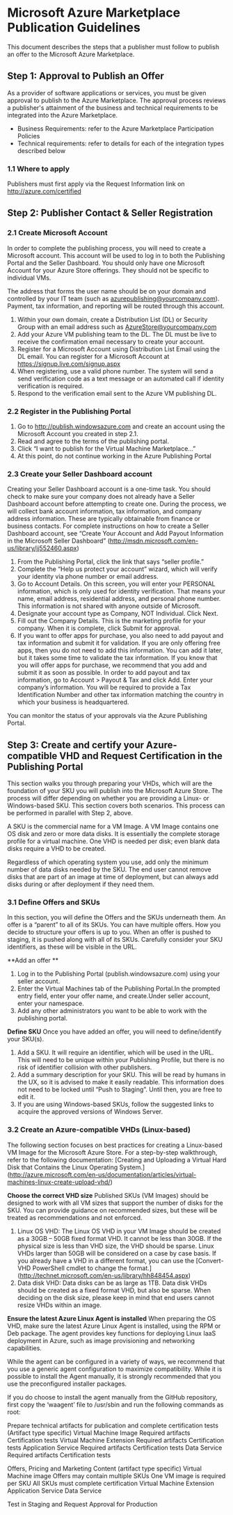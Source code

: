 # Microsoft Azure Marketplace Publication Guidelines
This document describes the steps that a publisher must follow to publish an offer to the Microsoft Azure Marketplace.

## Step 1: Approval to Publish an Offer
As a provider of software applications or services, you must be given approval to publish to the Azure Marketplace. The approval process reviews a publisher's attainment of the business and technical requirements to be integrated into the Azure Marketplace. 
- Business Requirements: refer to the Azure Marketplace Participation Policies
- Technical requirements: refer to details for each of the integration types described below

### 1.1 Where to apply
Publishers must first apply via the Request Information link on http://azure.com/certified

## Step 2: Publisher Contact & Seller Registration 

### 2.1 Create Microsoft Account
In order to complete the publishing process, you will need to create a Microsoft account. This account will be used to log in to both the Publishing Portal and the Seller Dashboard. You should only have one Microsoft Account for your Azure Store offerings. They should not be specific to individual VMs. 

The address that forms the user name should be on your domain and controlled by your IT team (such as azurepublishing@yourcompany.com). Payment, tax information, and reporting will be routed through this account. 

1.	Within your own domain, create a Distribution List (DL) or Security Group with an email address such as AzureStore@yourcompany.com
2.	Add your Azure VM publishing team to the DL. The DL must be live to receive the confirmation email necessary to create your account. 
3.	Register for a Microsoft Account using Distribution List Email using the DL email. You can register for a Microsoft Account at https://signup.live.com/signup.aspx
4.	When registering, use a valid phone number. The system will send a send verification code as a text message or an automated call if identity verification is required.
5.	Respond to the verification email sent to the Azure VM publishing DL. 

### 2.2 Register in the Publishing Portal
1.	Go to http://publish.windowsazure.com and create an account using the Microsoft Account you created in step 2.1. 
2.	Read and agree to the terms of the publishing portal. 
3.	Click “I want to publish for the Virtual Machine Marketplace…”
4.	At this point, do not continue working in the Azure Publishing Portal

### 2.3 Create your Seller Dashboard account
Creating your Seller Dashboard account is a one-time task. You should check to make sure your company does not already have a Seller Dashboard account before attempting to create one. During the process, we will collect bank account information, tax information, and company address information. These are typically obtainable from finance or business contacts. For complete instructions on how to create a Seller Dashboard account, see “Create Your Account and Add Payout Information in the Microsoft Seller Dashboard” (http://msdn.microsoft.com/en-us/library/jj552460.aspx)

1.	From the Publishing Portal, click the link that says “seller profile.” 
2.	Complete the “Help us protect your account” wizard, which will verify your identity via phone number or email address. 
3.	Go to Account Details. On this screen, you will enter your PERSONAL information, which is only used for identity verification. That means your name, email address, residential address, and personal phone number. This information is not shared with anyone outside of Microsoft. 
4.	Designate your account type as Company, NOT Individual. Click Next. 
5.	Fill out the Company Details. This is the marketing profile for your company. When it is complete, click Submit for approval. 
6.	If you want to offer apps for purchase, you also need to add payout and tax information and submit it for validation. If you are only offering free apps, then you do not need to add this information. You can add it later, but it takes some time to validate the tax information. If you know that you will offer apps for purchase, we recommend that you add and submit it as soon as possible. In order to add payout and tax information, go to Account > Payout & Tax and click Add. Enter your company’s information. You will be required to provide a Tax Identification Number and other tax information matching the country in which your business is headquartered.

You can monitor the status of your approvals via the Azure Publishing Portal. 

## Step 3: Create and certify your Azure-compatible VHD and Request Certification in the Publishing Portal

This section walks you through preparing your VHDs, which will are the foundation of your SKU you will publish into the Microsoft Azure Store. The process will differ depending on whether you are providing a Linux- or Windows-based SKU. This section covers both scenarios. This process can be performed in parallel with Step 2, above. 

A SKU is the commercial name for a VM Image. A VM Image contains one OS disk and zero or more data disks. It is essentially the complete storage profile for a virtual machine. One VHD is needed per disk; even blank data disks require a VHD to be created.

Regardless of which operating system you use, add only the minimum number of data disks needed by the SKU. The end user cannot remove disks that are part of an image at time of deployment, but can always add disks during or after deployment if they need them.

### 3.1 Define Offers and SKUs
In this section, you will define the Offers and the SKUs underneath them. An offer is a “parent” to all of its SKUs. You can have multiple offers. How you decide to structure your offers is up to you. When an offer is pushed to staging, it is pushed along with all of its SKUs. Carefully consider your SKU identifiers, as these will be visible in the URL.

**Add an offer **
1.	Log in to the Publishing Portal (publish.windowsazure.com) using your seller account.
2.	Enter the Virtual Machines tab of the Publishing Portal.In the prompted entry field, enter your offer name, and create.Under seller account, enter your namespace. 
3.	Add any other administrators you want to be able to work with the publishing portal.

**Define SKU**
Once you have added an offer, you will need to define/identify your SKU(s).
1.	Add a SKU. It will require an identifier, which will be used in the URL. This will need to be unique within your Publishing Profile, but there is no risk of identifier collision with other publishers.
2.	Add a summary description for your SKU. This will be read by humans in the UX, so it is advised to make it easily readable. This information does not need to be locked until “Push to Staging”. Until then, you are free to edit it. 
3.	If you are using Windows-based SKUs, follow the suggested links to acquire the approved versions of Windows Server.


### 3.2 Create an Azure-compatible VHDs (Linux-based)
The following section focuses on best practices for creating a Linux-based VM Image for the Microsoft Azure Store. For a step-by-step walkthrough, refer to the following documentation: [Creating and Uploading a Virtual Hard Disk that Contains the Linux Operating System.] (http://azure.microsoft.com/en-us/documentation/articles/virtual-machines-linux-create-upload-vhd/)

**Choose the correct VHD size**
Published SKUs (VM Images) should be designed to work with all VM sizes that support the number of disks for the SKU. You can provide guidance on recommended sizes, but these will be treated as recommendations and not enforced.

1.	Linux OS VHD: The Linux OS VHD in your VM Image should be created as a 30GB – 50GB fixed format VHD. It cannot be less than 30GB.  If the physical size is less than VHD size, the VHD should be sparse. Linux VHDs larger than 50GB will be considered on a case by case basis. If you already have a VHD in a different format, you can use the [Convert-VHD PowerShell cmdlet to change the format.] (http://technet.microsoft.com/en-us/library/hh848454.aspx)
2.	Data disk VHD: Data disks can be as large as 1TB. Data disk VHDs should be created as a fixed format VHD, but also be sparse. When deciding on the disk size, please keep in mind that end users cannot resize VHDs within an image. 

**Ensure the latest Azure Linux Agent is installed**
When preparing the OS VHD, make sure the latest Azure Linux Agent is installed, using the RPM or Deb package. The agent provides key functions for deploying Linux IaaS deployment in Azure, such as image provisioning and networking capabilities. 

While the agent can be configured in a variety of ways, we recommend that you use a generic agent configuration to maximize compatibility. While it is possible to install the Agent manually, it is strongly recommended that you use the preconfigured installer packages.

If you do choose to install the agent manually from the GitHub repository, first copy the ‘waagent’ file to /usr/sbin and run the following commands as root: 


Prepare technical artifacts for publication and complete certification tests (Artifact type specific)
Virtual Machine Image
Required artifacts
Certification tests
Virtual Machine Extension
Required artifacts
Certification tests
Application Service
Required artifacts
Certification tests
Data Service
Required artifacts
Certification tests

Offers, Pricing and Marketing Content (artifact type specific)
Virtual Machine image
Offers may contain multiple SKUs
One VM image is required per SKU
All SKUs must complete certification 
Virtual Machine Extension
Application Service
Data Service

Test in Staging and Request Approval for Production

